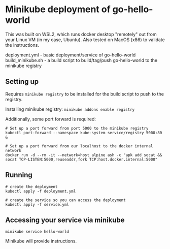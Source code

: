 # Minikube deployment of go-hello-world

This was built on WSL2, which runs docker desktop "remotely" out from your Linux VM (in my case, Ubuntu). Also tested on MacOS (x86) to validate the instructions.

deployment.yml      - basic deployment/service of go-hello-world
build_minikube.sh   - a build script to build/tag/push go-hello-world to the minikube registry

## Setting up

Requires `minikube registry` to be installed for the build script to push to the registry.

Installing minikube registry: `minikube addons enable registry`

Additionally, some port forward is required:

```
# Set up a port forward from port 5000 to the minikube registry
kubectl port-forward --namespace kube-system service/registry 5000:80 &

# Set up a port forward from our localhost to the docker internal network
docker run -d --rm -it --network=host alpine ash -c "apk add socat && socat TCP-LISTEN:5000,reuseaddr,fork TCP:host.docker.internal:5000"
```

## Running

```
# create the deployment
kubectl apply -f deployment.yml

# create the service so you can access the deployment
kubectl apply -f service.yml
```

## Accessing your service via minikube

```
minikube service hello-world
```

Minikube will provide instructions.
